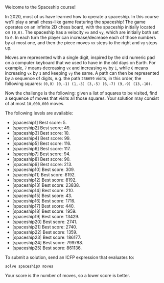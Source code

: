 Welcome to the Spaceship course!

In 2020, most of us have learned how to operate a spaceship. In this course we'll play a small chess-like game featuring the spaceship! The game operates on an infinite 2D chess board, with the spaceship initially located on `(0,0)`. The spaceship has a velocity `vx` and `vy`, which are initially both set to `0`. In each turn the player can increase/decrease each of those numbers by at most one, and then the piece moves `vx` steps to the right and `vy` steps up.

Moves are represented with a single digit, inspired by the old numeric pad on a computer keyboard that we used to have in the old days on Earth. For example, `7` means decreasing `vx` and increasing `vy` by `1`, while `6` means increasing `vx` by `1` and keeping `vy` the same. A path can then be represented by a sequence of digits, e.g. the path `236659` visits, in this order, the following squares: `(0,0) (0,-1) (1,-3) (3,-5) (6,-7) (9,-9) (13,-10)`.

Now the challenge is the following: given a list of squares to be visited, find a sequence of moves that visits all those squares. Your solution may consist of at most `10,000,000` moves.

The following levels are available:
* [spaceship1] Best score: 5.
* [spaceship2] Best score: 49.
* [spaceship3] Best score: 10.
* [spaceship4] Best score: 99.
* [spaceship5] Best score: 116.
* [spaceship6] Best score: 117.
* [spaceship7] Best score: 94.
* [spaceship8] Best score: 90.
* [spaceship9] Best score: 213.
* [spaceship10] Best score: 309.
* [spaceship11] Best score: 8192.
* [spaceship12] Best score: 8192.
* [spaceship13] Best score: 23838.
* [spaceship14] Best score: 210.
* [spaceship15] Best score: 43.
* [spaceship16] Best score: 1716.
* [spaceship17] Best score: 440.
* [spaceship18] Best score: 1959.
* [spaceship19] Best score: 13429.
* [spaceship20] Best score: 2741.
* [spaceship21] Best score: 2740.
* [spaceship22] Best score: 1359.
* [spaceship23] Best score: 186177.
* [spaceship24] Best score: 799788.
* [spaceship25] Best score: 861136.

To submit a solution, send an ICFP expression that evaluates to:

```
solve spaceshipX moves
```

Your score is the number of moves, so a lower score is better.
